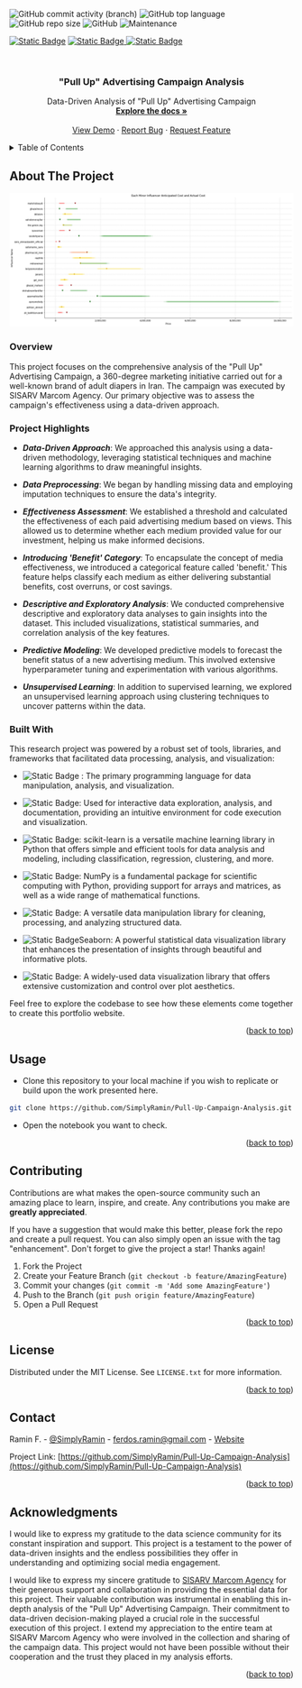 <!-- PROJECT SHIELDS -->
![GitHub commit activity (branch)](https://img.shields.io/github/commit-activity/t/SimplyRamin/Pull-Up-Campaign-Analysis)
![GitHub top language](https://img.shields.io/github/languages/top/SimplyRamin/Pull-Up-Campaign-Analysis?logo=jupyter)
![GitHub repo size](https://img.shields.io/github/repo-size/SimplyRamin/Pull-Up-Campaign-Analysis)
![GitHub](https://img.shields.io/github/license/SimplyRamin/Pull-Up-Campaign-Analysis)
![Maintenance](https://img.shields.io/maintenance/no/2023)

[![Static Badge](https://img.shields.io/badge/Ramin%20F.-%230A66C2?style=for-the-badge&logo=linkedin)](https://www.linkedin.com/in/raminferdos/)
[![Static Badge](https://img.shields.io/badge/ferdos.ramin%40gmail.com-%23fefefe?style=for-the-badge&logo=gmail)
](mailto:ferdos.ramin@gmail.com)
[![Static Badge](https://img.shields.io/badge/Visit%20My%20Personal%20Portfolio-%23092540?style=for-the-badge)](https://simplyramin.github.io/)

<!-- PROJECT LOGO -->
<br />
<div align="center" id=readme-top>
  <h3 align="center">"Pull Up" Advertising Campaign Analysis</h3>

  <p align="center">
    Data-Driven Analysis of "Pull Up" Advertising Campaign
    <br />
    <a href="https://github.com/SimplyRamin/Pull-Up-Campaign-Analysis"><strong>Explore the docs »</strong></a>
    <br />
    <br />
    <a href="https://github.com/SimplyRamin/Pull-Up-Campaign-Analysis">View Demo</a>
    ·
    <a href="https://github.com/SimplyRamin/Pull-Up-Campaign-Analysis/issues">Report Bug</a>
    ·
    <a href="https://github.com/SimplyRamin/Pull-Up-Campaign-Analysis/issues">Request Feature</a>
  </p>
</div>



<!-- TABLE OF CONTENTS -->
<details>
  <summary>Table of Contents</summary>
  <ol>
    <li>
      <a href="#about-the-project">About The Project</a>
      <ul>
        <li><a href="#overview">Overview</a></li>
        <li><a href="#methodology">Methodology</a></li>
        <li><a href="#exploratory-data-analysis">Exploratory Data Analysis</a></li>
        <li><a href="#key-insights">Key Insights</a></li>
        <li><a href="#participating-universities">Participating Universities</a></li>
        <li><a href="#data-sources">Data Sources</a></li>
        <li><a href="#built-with">Built With</a></li>
      </ul>
    </li>
    <li><a href="#usage">Usage</a></li>
    <li><a href="#contributing">Contributing</a></li>
    <li><a href="#license">License</a></li>
    <li><a href="#contact">Contact</a></li>
    <li><a href="#acknowledgments">Acknowledgments</a></li>
  </ol>
</details>


<!-- ABOUT THE PROJECT -->
## About The Project

![Product-Screenshot](images/output.jpg)

### Overview

This project focuses on the comprehensive analysis of the "Pull Up" Advertising Campaign, a 360-degree marketing initiative carried out for a well-known brand of adult diapers in Iran. The campaign was executed by SISARV Marcom Agency. Our primary objective was to assess the campaign's effectiveness using a data-driven approach.
### Project Highlights
- ***Data-Driven Approach***: We approached this analysis using a data-driven methodology, leveraging statistical techniques and machine learning algorithms to draw meaningful insights.

- ***Data Preprocessing***: We began by handling missing data and employing imputation techniques to ensure the data's integrity.

- ***Effectiveness Assessment***: We established a threshold and calculated the effectiveness of each paid advertising medium based on views. This allowed us to determine whether each medium provided value for our investment, helping us make informed decisions.

- ***Introducing 'Benefit' Category***: To encapsulate the concept of media effectiveness, we introduced a categorical feature called 'benefit.' This feature helps classify each medium as either delivering substantial benefits, cost overruns, or cost savings.

- ***Descriptive and Exploratory Analysis***: We conducted comprehensive descriptive and exploratory data analyses to gain insights into the dataset. This included visualizations, statistical summaries, and correlation analysis of the key features.

- ***Predictive Modeling***: We developed predictive models to forecast the benefit status of a new advertising medium. This involved extensive hyperparameter tuning and experimentation with various algorithms.

- ***Unsupervised Learning***: In addition to supervised learning, we explored an unsupervised learning approach using clustering techniques to uncover patterns within the data.
### Built With

This research project was powered by a robust set of tools, libraries, and frameworks that facilitated data processing, analysis, and visualization:

- ![Static Badge](https://img.shields.io/badge/Python-%23fafafa?style=flat&logo=python&logoColor=%231572B6)
: The primary programming language for data manipulation, analysis, and visualization.

- ![Static Badge](https://img.shields.io/badge/Jupyter_Notebooks-%23fafafa?style=flat&logo=jupyter&logoColor=%231572B6): Used for interactive data exploration, analysis, and documentation, providing an intuitive environment for code execution and visualization.

- ![Static Badge](https://img.shields.io/badge/Scikit_Learn-%23fafafa?style=flat&logo=scikit-learn&logoColor=%231572B6): scikit-learn is a versatile machine learning library in Python that offers simple and efficient tools for data analysis and modeling, including classification, regression, clustering, and more.

- ![Static Badge](https://img.shields.io/badge/NumPy-%23fafafa?style=flat&logo=numpy&logoColor=%231572B6): NumPy is a fundamental package for scientific computing with Python, providing support for arrays and matrices, as well as a wide range of mathematical functions.

- ![Static Badge](https://img.shields.io/badge/Pandas-%23fafafa?style=flat&logo=pandas&logoColor=%231572B6): A versatile data manipulation library for cleaning, processing, and analyzing structured data.

- ![Static Badge](https://img.shields.io/badge/Seaborn-%23fafafa?style=flat&logo=seaborn&logoColor=%231572B6)Seaborn: A powerful statistical data visualization library that enhances the presentation of insights through beautiful and informative plots.

- ![Static Badge](https://img.shields.io/badge/Matplotlib-%23fafafa?style=flat&logo=matplotlib&logoColor=%231572B6): A widely-used data visualization library that offers extensive customization and control over plot aesthetics.

Feel free to explore the codebase to see how these elements come together to create this portfolio website.

<p align="right">(<a href="#readme-top">back to top</a>)</p>

<!-- HOW TO USE THIS REPOSITORY -->
## Usage
- Clone this repository to your local machine if you wish to replicate or build upon the work presented here.
```bash
git clone https://github.com/SimplyRamin/Pull-Up-Campaign-Analysis.git
```

- Open the notebook you want to check.

<p align="right">(<a href="#readme-top">back to top</a>)</p>

<!-- CONTRIBUTING -->
## Contributing

Contributions are what makes the open-source community such an amazing place to learn, inspire, and create. Any contributions you make are **greatly appreciated**.

If you have a suggestion that would make this better, please fork the repo and create a pull request. You can also simply open an issue with the tag "enhancement".
Don't forget to give the project a star! Thanks again!

1. Fork the Project
2. Create your Feature Branch (`git checkout -b feature/AmazingFeature`)
3. Commit your changes (`git commit -m 'Add some AmazingFeature'`)
4. Push to the Branch (`git push origin feature/AmazingFeature`)
5. Open a Pull Request

<p align="right">(<a href="#readme-top">back to top</a>)</p>


<!-- LICENSE -->
## License

Distributed under the MIT License. See `LICENSE.txt` for more information.

<p align="right">(<a href="#readme-top">back to top</a>)</p>


<!-- CONTACT -->
## Contact

Ramin F. - [@SimplyRamin](https://www.linkedin.com/in/raminferdos/) - ferdos.ramin@gmail.com - [Website](https://Pull-Up-Campaign-Analysis)

Project Link: [https://github.com/SimplyRamin/Pull-Up-Campaign-Analysis](https://github.com/SimplyRamin/Pull-Up-Campaign-Analysis)

<p align="right">(<a href="#readme-top">back to top</a>)</p>


<!-- ACKNOWLEDGMENTS -->
## Acknowledgments

I would like to express my gratitude to the data science community for its constant inspiration and support. This project is a testament to the power of data-driven insights and the endless possibilities they offer in understanding and optimizing social media engagement.

I would like to express my sincere gratitude to [SISARV Marcom Agency](https://www.sisarv.com/) for their generous support and collaboration in providing the essential data for this project. Their valuable contribution was instrumental in enabling this in-depth analysis of the "Pull Up" Advertising Campaign. Their commitment to data-driven decision-making played a crucial role in the successful execution of this project.
I extend my appreciation to the entire team at SISARV Marcom Agency who were involved in the collection and sharing of the campaign data. This project would not have been possible without their cooperation and the trust they placed in my analysis efforts.


<p align="right">(<a href="#readme-top">back to top</a>)</p>